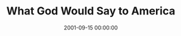 ---
layout: series
series: "What God Would Say to America"
permalink: "/what-god-would-say-to-america/"
title: What God Would Say to America
date: 2001-09-15 00:00:00
endDate: 1900-01-01 00:00:00
description: "What does the Bible have to say about our national tragedy? "
src: "http://s3.amazonaws.com/crossroads-media/images/legacy/content/GenericCrnerSign.jpg"
---